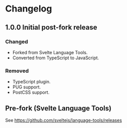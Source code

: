 # Changelog

## 1.0.0 Initial post-fork release

### Changed

  - Forked from Svelte Language Tools.
  - Converted from TypeScript to JavaScript.

### Removed

  - TypeScript plugin.
  - PUG support.
  - PostCSS support.

## Pre-fork (Svelte Language Tools)

See https://github.com/sveltejs/language-tools/releases
